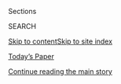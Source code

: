 <div id="app">

<div>

<div class="NYTAppHideMasthead css-1r6wvpq e1suatyy0">

<div class="section css-ui9rw0 e1suatyy2">

<div class="css-eph4ug er09x8g0">

<div class="css-6n7j50">

</div>

<span class="css-1dv1kvn">Sections</span>

<div class="css-10488qs">

<span class="css-1dv1kvn">SEARCH</span>

</div>

[Skip to content](#site-content)[Skip to site
index](#site-index)

</div>

<div class="css-10698na e1huz5gh0">

</div>

</div>

<div id="masthead-bar-one" class="section hasLinks css-15hmgas e1csuq9d3">

<div class="css-uqyvli e1csuq9d0">

</div>

<div class="css-1uqjmks e1csuq9d1">

</div>

<div class="css-9e9ivx">

[](https://myaccount.nytimes.com/auth/login?response_type=cookie&client_id=vi)

</div>

<div class="css-1bvtpon e1csuq9d2">

[Today’s Paper](https://www.nytimes.com/section/todayspaper)

</div>

</div>

</div>

</div>

<div data-aria-hidden="false">

<div id="site-content" data-role="main">

<div id="top-wrapper" class="css-15p45cc eaca97t0" type="top">

<div id="top-slug" class="css-19x0jxb eaca97t1" hidden="">

Advertisement

</div>

[Continue reading the main
story](#after-top)

<div class="ad top-wrapper" style="text-align:center;height:100%;display:block;min-height:90px">

<div id="top" class="place-ad" data-position="top" data-size-key="top">

</div>

</div>

<div id="after-top">

</div>

</div>

<div id="byline" class="section css-15h4p1b e9abtgs0">

<div class="css-1j21atc e1svk9qx1">

<div class="css-nfcc9b e1svk9qx3">

<div class="css-cnx41t">

![Portrait of Annie
Karni](https://static01.nyt.com/images/2019/02/05/multimedia/author-annie-karni/author-annie-karni-thumbLarge.png)

</div>

<div class="css-vl9dhg e1svk9qx5">

<div class="css-1nrhkj6 e1svk9qx6">

# Annie Karni

</div>

## <span></span>

Annie Karni is a White House correspondent for The New York Times. She
previously covered the White House and Hillary Clinton's 2016
presidential campaign for Politico. She spent a decade covering City
Hall and local politics for the New York Post, the New York Daily News
and the New York Sun before covering national politics.

</div>

</div>

</div>

<div>

<div id="mid1-wrapper" class="css-1mn4oms eaca97t0" type="rank">

<div id="mid1-slug" class="css-1tag3rd eaca97t1">

Advertisement

</div>

[Continue reading the main
story](#after-mid1)

<div id="mid1" class="ad mid1-wrapper" style="text-align:center;height:100%;display:block">

</div>

<div id="after-mid1">

</div>

</div>

</div>

<div class="css-185go5a e1o5byef0">

<div class="css-15cbhtu">

  - [Latest](#stream-panel)
  - <span class="css-6n7j50">Search</span>
    <div class="control">
    <div class="label-container css-1dv1kvn">
    Search
    </div>
    <div class="css-wm4t3d">
    **<span id="clear-search-input" class="css-1dv1kvn">Clear this text
    input</span>
    </div>
    </div>
    <span class="css-1iovbfw"></span>

<div id="stream-panel" class="section css-8msx5b e1jz0cab1">

<div class="css-13mho3u">

1.  
    
    <div class="css-1cp3ece">
    
    <div class="css-1l4spti">
    
    [](/2020/08/02/us/politics/coronavirus-vaccine.html)
    
    <div class="css-79elbk">
    
    ![](https://static01.nyt.com/images/2020/08/02/us/politics/02dc-virus-vaccine-trump/02dc-virus-vaccine-trump-thumbWide.jpg?quality=75&auto=webp&disable=upscale)
    
    </div>
    
    ## Scientists Worry About Political Influence Over Coronavirus Vaccine Project
    
    Operation Warp Speed has moved along at a rapid clip. But some
    people involved in the process fear pressure to deliver an October
    surprise for President Trump.
    
    <div class="css-1nqbnmb ea5icrr0">
    
    By <span class="css-1n7hynb">Sharon LaFraniere, Katie Thomas, Noah
    Weiland, Peter Baker <span>and</span> Annie
    Karni</span>
    
    </div>
    
    </div>
    
    <div class="css-1lc2l26 e1xfvim33">
    
    </div>
    
    </div>

2.  
    
    <div class="css-1cp3ece">
    
    <div class="css-1l4spti">
    
    [](/2020/08/01/us/politics/trump-biden-polls-vp.html)
    
    <div class="css-79elbk">
    
    ![](https://static01.nyt.com/images/2020/08/01/us/politics/01moments1/merlin_175045695_792fda51-d1e1-4b1b-87db-391f651713ec-thumbWide.jpg?quality=75&auto=webp&disable=upscale)
    
    </div>
    
    ### <span class="css-m70j1g">News Analysis</span>
    
    ## Trump’s Approval Rating, Biden V.P. Search: The Latest in the 2020 Race
    
    President Trump’s more sober messaging on the coronavirus crisis
    didn’t last long. For Joe Biden, the search for a running mate may
    last a little longer.
    
    <div class="css-1nqbnmb ea5icrr0">
    
    By <span class="css-1n7hynb">Annie Karni <span>and</span> Astead W.
    Herndon</span>
    
    </div>
    
    </div>
    
    <div class="css-1lc2l26 e1xfvim33">
    
    </div>
    
    </div>

3.  
    
    <div class="css-1cp3ece">
    
    <div class="css-1l4spti">
    
    [](/2020/07/31/us/politics/trump-campaign-tv-advertising.html)
    
    <div class="css-79elbk">
    
    ![](https://static01.nyt.com/images/2020/07/31/us/politics/31trump-campaign/merlin_175168083_0aa05b3b-7172-4c44-99e3-5ac03eec96ea-thumbWide.jpg?quality=75&auto=webp&disable=upscale)
    
    </div>
    
    ## Trump Halts TV Advertising as He Struggles in Polls Against Biden
    
    The six-day pause was ordered by the president’s new campaign
    manager, Bill Stepien.
    
    <div class="css-1nqbnmb ea5icrr0">
    
    By <span class="css-1n7hynb">Nick Corasaniti, Annie Karni
    <span>and</span> Shane
    Goldmacher</span>
    
    </div>
    
    </div>
    
    <div class="css-1lc2l26 e1xfvim33">
    
    </div>
    
    </div>

4.  
    
    <div class="css-1cp3ece">
    
    <div class="css-1l4spti">
    
    [](/es/2020/07/31/espanol/estados-unidos/fred-trump-donald-trump.html)
    
    <div class="css-79elbk">
    
    ![](https://static01.nyt.com/images/2020/07/28/us/politics/30dc-fred-Trump-ES-00/merlin_97610656_78a7876d-c54b-430a-a599-163bcf354205-thumbWide.jpg?quality=75&auto=webp&disable=upscale)
    
    </div>
    
    ## Hijo de su padre: el presidente Donald Trump aprendió en casa a no mostrar aflicción
    
    Ya sea que enfrente la pérdida de un familiar o la muerte de casi
    150.000 estadounidenses en una pandemia creciente, el mandatario
    estadounidense casi nunca exhibe empatía. Se lo inculcó su padre.
    
    <div class="css-1nqbnmb ea5icrr0">
    
    By <span class="css-1n7hynb">Annie Karni <span>and</span> Katie
    Rogers</span>
    
    </div>
    
    <div class="css-185051n">
    
    [Read in
    English](https://www.nytimes.com/2020/07/28/us/politics/donald-fred-trump.html "Read in English")[Read
    in
    English](https://www.nytimes.com/2020/07/28/us/politics/donald-fred-trump.html "Read in English")
    
    </div>
    
    </div>
    
    <div class="css-1lc2l26 e1xfvim33">
    
    </div>
    
    </div>

5.  
    
    <div class="css-1cp3ece">
    
    <div class="css-1l4spti">
    
    [](/2020/07/29/us/politics/trump-suburbs-housing-white-voters.html)
    
    <div class="css-79elbk">
    
    ![](https://static01.nyt.com/images/2020/07/29/us/politics/29TRUMP-SUBURBS/merlin_174387555_a81a394f-9b9a-4bfd-8dfd-dae963e10c8b-thumbWide.jpg?quality=75&auto=webp&disable=upscale)
    
    </div>
    
    ## Trump Plays on Racist Fears of Terrorized Suburbs to Court White Voters
    
    President Trump painted a false picture of suburbs under siege,
    saying he was protecting them from low-income housing, as he seeks
    to win over white voters who were key to his 2016 victory.
    
    <div class="css-1nqbnmb ea5icrr0">
    
    By <span class="css-1n7hynb">Annie Karni, Maggie Haberman
    <span>and</span> Sydney
    Ember</span>
    
    </div>
    
    </div>
    
    <div class="css-1lc2l26 e1xfvim33">
    
    </div>
    
    </div>

6.  
    
    <div class="css-1cp3ece">
    
    <div class="css-1l4spti">
    
    [](/2020/07/28/us/politics/donald-fred-trump.html)
    
    <div class="css-79elbk">
    
    ![](https://static01.nyt.com/images/2020/07/28/us/politics/28dc-fredtrump1/merlin_97610656_78a7876d-c54b-430a-a599-163bcf354205-thumbWide.jpg?quality=75&auto=webp&disable=upscale)
    
    </div>
    
    ## Like Father, Like Son: President Trump Lets Others Mourn
    
    Whether he is dealing with the loss of a family member or the deaths
    of nearly 150,000 Americans in a surging pandemic, President Trump
    almost never displays empathy in public. He learned it from his
    father.
    
    <div class="css-1nqbnmb ea5icrr0">
    
    By <span class="css-1n7hynb">Annie Karni <span>and</span> Katie
    Rogers</span>
    
    </div>
    
    <div class="css-185051n">
    
    [Leer en
    español](https://www.nytimes.com/es/2020/07/31/espanol/estados-unidos/fred-trump-donald-trump.html "Read in Spanish")
    
    </div>
    
    </div>
    
    <div class="css-1lc2l26 e1xfvim33">
    
    </div>
    
    </div>

7.  
    
    <div class="css-1cp3ece">
    
    <div class="css-1l4spti">
    
    [](/es/2020/07/27/espanol/estados-unidos/Trump-encuestas-elecciones.html)
    
    <div class="css-79elbk">
    
    ![](https://static01.nyt.com/images/2020/07/21/us/politics/27trump-encuestas-ES/21trump-polling-thumbWide.jpg?quality=75&auto=webp&disable=upscale)
    
    </div>
    
    ## Donald Trump tiene la solución para las encuestas desfavorables: recordarle a la  gente que estas se equivocan
    
    El presidente estadounidense ha comentado que los sondeos que no lo
    muestran a la cabeza en la carrera por la reelección son falsos y
    sus asesores han empezado a evitar darle malas noticias.
    
    <div class="css-1nqbnmb ea5icrr0">
    
    By <span class="css-1n7hynb">Annie Karni</span>
    
    </div>
    
    <div class="css-185051n">
    
    [Read in
    English](https://www.nytimes.com/2020/07/22/us/politics/trump-polls-2020.html "Read in English")
    
    </div>
    
    </div>
    
    <div class="css-1lc2l26 e1xfvim33">
    
    </div>
    
    </div>

8.  
    
    <div class="css-1cp3ece">
    
    <div class="css-1l4spti">
    
    [](/2020/07/25/us/politics/trump-biden-polls-coronavirus.html)
    
    <div class="css-79elbk">
    
    ![](https://static01.nyt.com/images/2020/07/25/us/politics/25moments1/25moments1-thumbWide.png?quality=75&auto=webp&disable=upscale)
    
    </div>
    
    ## President Trump Bows to Reality: This Week in the 2020 Race
    
    Mr. Trump tried to convey a measure of seriousness about the
    coronavirus pandemic, backtracking on previous positions and
    behavior. How long will it last?
    
    <div class="css-1nqbnmb ea5icrr0">
    
    By <span class="css-1n7hynb">Astead W. Herndon <span>and</span>
    Annie
    Karni</span>
    
    </div>
    
    </div>
    
    <div class="css-1lc2l26 e1xfvim33">
    
    </div>
    
    </div>

9.  
    
    <div class="css-1cp3ece">
    
    <div class="css-1l4spti">
    
    [](/2020/07/24/us/politics/trump-republican-convention-canceled-jacksonville.html)
    
    <div class="css-79elbk">
    
    ![](https://static01.nyt.com/images/2020/07/24/us/politics/24GOP-CONVENTION/merlin_174883425_e059ad0d-c7f0-4a89-99e9-2d1e5e7a3ca5-thumbWide.jpg?quality=75&auto=webp&disable=upscale)
    
    </div>
    
    ## Inside Trump’s About-Face on the Republican Convention in Jacksonville
    
    Faced with a surging pandemic, resistance from local officials in
    Florida and deadlines for items like hotel payments, Mr. Trump chose
    to cancel the convention in an effort to cast himself as putting
    safety first.
    
    <div class="css-1nqbnmb ea5icrr0">
    
    By <span class="css-1n7hynb">Annie Karni, Alexander Burns
    <span>and</span> Patricia
    Mazzei</span>
    
    </div>
    
    </div>
    
    <div class="css-1lc2l26 e1xfvim33">
    
    </div>
    
    </div>

10. 
    
    <div class="css-1cp3ece">
    
    <div class="css-1l4spti">
    
    [](/2020/07/23/us/politics/jacksonville-rnc.html)
    
    <div class="css-79elbk">
    
    ![](https://static01.nyt.com/images/2020/07/23/us/politics/23gop-convention/merlin_174881487_53836bf3-ff60-4417-81e6-129efa24429c-thumbWide.jpg?quality=75&auto=webp&disable=upscale)
    
    </div>
    
    ## Trump Abruptly Cancels Republican Convention in Florida: ‘It’s Not the Right Time’
    
    After forcing the convention to move from Charlotte to Jacksonville
    because he wanted a big celebration, President Trump called off the
    Florida portion, citing the health risks from the coronavirus.
    
    <div class="css-1nqbnmb ea5icrr0">
    
    By <span class="css-1n7hynb">Maggie Haberman, Patricia Mazzei
    <span>and</span> Annie Karni</span>
    
    </div>
    
    </div>
    
    <div class="css-1lc2l26 e1xfvim33">
    
    </div>
    
    </div>

<div class="css-13mho3u">

<div class="css-1t62hi8">

<div class="css-1stvaey">

Show
More

<div>

<div style="border:0;clip:rect(0 0 0 0);height:1px;margin:-1px;overflow:hidden;white-space:nowrap;padding:0;width:1px;position:absolute" data-role="log" data-aria-live="assertive">

</div>

<div style="border:0;clip:rect(0 0 0 0);height:1px;margin:-1px;overflow:hidden;white-space:nowrap;padding:0;width:1px;position:absolute" data-role="log" data-aria-live="assertive">

</div>

<div style="border:0;clip:rect(0 0 0 0);height:1px;margin:-1px;overflow:hidden;white-space:nowrap;padding:0;width:1px;position:absolute" data-role="log" data-aria-live="polite">

</div>

<div style="border:0;clip:rect(0 0 0 0);height:1px;margin:-1px;overflow:hidden;white-space:nowrap;padding:0;width:1px;position:absolute" data-role="log" data-aria-live="polite">

</div>

</div>

</div>

</div>

</div>

</div>

<div class="css-g6hk37 supplemental">

<div id="mid2-wrapper" class="css-10wkyv7 eaca97t0" type="lede">

<div id="mid2-slug" class="css-1tag3rd eaca97t1">

Advertisement

</div>

[Continue reading the main
story](#after-mid2)

<div id="mid2" class="ad mid2-wrapper" style="text-align:center;height:100%;display:block;min-height:250px">

</div>

<div id="after-mid2">

</div>

</div>

## Follow Elsewhere

<div class="module-body">

  - [**<span data-aria-hidden="true">AnnieKarni</span><span class="css-1dv1kvn">twitter
    page for AnnieKarni</span>](https://twitter.com/AnnieKarni)

</div>

## Feedback? Questions?

<div class="css-hftqp3">

Include your name, the article headline, and your message.

</div>

Email Author

</div>

</div>

</div>

</div>

</div>

</div>

## Site Index

<div>

</div>

## Site Information Navigation

  - [© <span>2020</span> <span>The New York Times
    Company</span>](https://help.nytimes.com/hc/en-us/articles/115014792127-Copyright-notice)

<!-- end list -->

  - [NYTCo](https://www.nytco.com/)
  - [Contact
    Us](https://help.nytimes.com/hc/en-us/articles/115015385887-Contact-Us)
  - [Work with us](https://www.nytco.com/careers/)
  - [Advertise](https://nytmediakit.com/)
  - [T Brand Studio](http://www.tbrandstudio.com/)
  - [Your Ad
    Choices](https://www.nytimes.com/privacy/cookie-policy#how-do-i-manage-trackers)
  - [Privacy](https://www.nytimes.com/privacy)
  - [Terms of
    Service](https://help.nytimes.com/hc/en-us/articles/115014893428-Terms-of-service)
  - [Terms of
    Sale](https://help.nytimes.com/hc/en-us/articles/115014893968-Terms-of-sale)
  - [Site
    Map](https://spiderbites.nytimes.com)
  - [Help](https://help.nytimes.com/hc/en-us)
  - [Subscriptions](https://www.nytimes.com/subscription?campaignId=37WXW)

</div>

</div>
